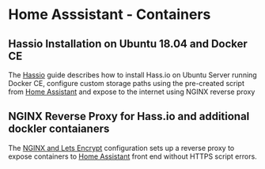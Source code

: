 # Home Asssistant - Containers


## Hassio Installation on Ubuntu 18.04 and Docker CE
The [Hassio](https://github.com/noodlemctwoodle/Hassio-Containers/blob/master/hassio-docker/README.md) guide describes how to install Hass.io on Ubuntu Server running Docker CE, configure custom storage paths using the pre-created script from [Home Assistant](https://github.com/home-assistant/hassio-build/blob/master/install/hassio_install) and expose to the internet using NGINX reverse proxy



## NGINX Reverse Proxy for Hass.io and additional dockler contaianers
The [NGINX and Lets Encrypt](https://github.com/noodlemctwoodle/Hassio-Containers/tree/master/nginx) configuration sets up a reverse proxy to expose containers to [Home Assistant](https://www.home-assistant.io/) front end without HTTPS script errors.















